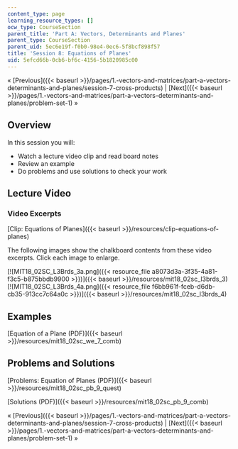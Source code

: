 ```yaml
---
content_type: page
learning_resource_types: []
ocw_type: CourseSection
parent_title: 'Part A: Vectors, Determinants and Planes'
parent_type: CourseSection
parent_uid: 5ec6e19f-f0b0-98e4-0ec6-5f8bcf898f57
title: 'Session 8: Equations of Planes'
uid: 5efcd66b-0cb6-bf6c-4156-5b1820985c00
---
```


« [Previous]({{< baseurl >}}/pages/1.-vectors-and-matrices/part-a-vectors-determinants-and-planes/session-7-cross-products) | [Next]({{< baseurl >}}/pages/1.-vectors-and-matrices/part-a-vectors-determinants-and-planes/problem-set-1) »

Overview
--------

In this session you will:

*   Watch a lecture video clip and read board notes
*   Review an example
*   Do problems and use solutions to check your work

Lecture Video
-------------

### Video Excerpts

[Clip: Equations of Planes]({{< baseurl >}}/resources/clip-equations-of-planes)

The following images show the chalkboard contents from these video excerpts. Click each image to enlarge.

[![MIT18_02SC_L3Brds_3a.png]({{< resource_file a8073d3a-3f35-4a81-f3c5-b875bbdb9900 >}})]({{< baseurl >}}/resources/mit18_02sc_l3brds_3)[![MIT18_02SC_L3Brds_4a.png]({{< resource_file f6bb961f-fceb-d6db-cb35-913cc7c64a0c >}})]({{< baseurl >}}/resources/mit18_02sc_l3brds_4)

Examples
--------

[Equation of a Plane (PDF)]({{< baseurl >}}/resources/mit18_02sc_we_7_comb)

Problems and Solutions
----------------------

[Problems: Equation of Planes (PDF)]({{< baseurl >}}/resources/mit18_02sc_pb_9_quest)

[Solutions (PDF)]({{< baseurl >}}/resources/mit18_02sc_pb_9_comb)

« [Previous]({{< baseurl >}}/pages/1.-vectors-and-matrices/part-a-vectors-determinants-and-planes/session-7-cross-products) | [Next]({{< baseurl >}}/pages/1.-vectors-and-matrices/part-a-vectors-determinants-and-planes/problem-set-1) »